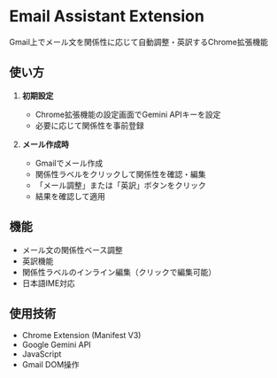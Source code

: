 # Email Assistant Extension

Gmail上でメール文を関係性に応じて自動調整・英訳するChrome拡張機能

## 使い方

1. **初期設定**
   - Chrome拡張機能の設定画面でGemini APIキーを設定
   - 必要に応じて関係性を事前登録

2. **メール作成時**
   - Gmailでメール作成
   - 関係性ラベルをクリックして関係性を確認・編集
   - 「メール調整」または「英訳」ボタンをクリック
   - 結果を確認して適用

## 機能

- メール文の関係性ベース調整
- 英訳機能  
- 関係性ラベルのインライン編集（クリックで編集可能）
- 日本語IME対応

## 使用技術

- Chrome Extension (Manifest V3)
- Google Gemini API
- JavaScript
- Gmail DOM操作